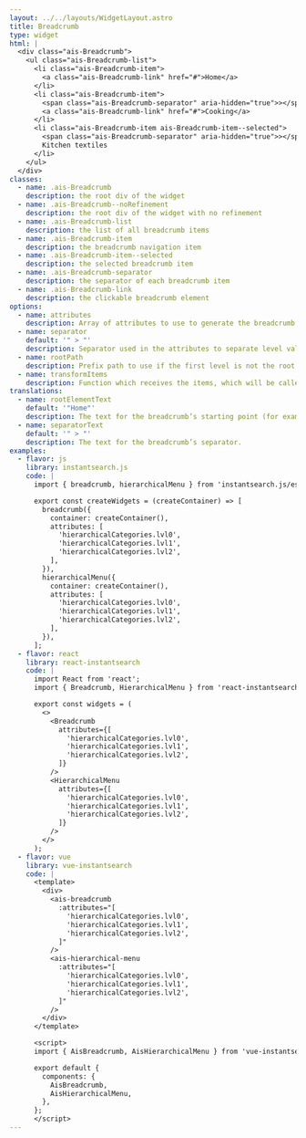 ```yaml
---
layout: ../../layouts/WidgetLayout.astro
title: Breadcrumb
type: widget
html: |
  <div class="ais-Breadcrumb">
    <ul class="ais-Breadcrumb-list">
      <li class="ais-Breadcrumb-item">
        <a class="ais-Breadcrumb-link" href="#">Home</a>
      </li>
      <li class="ais-Breadcrumb-item">
        <span class="ais-Breadcrumb-separator" aria-hidden="true">></span>
        <a class="ais-Breadcrumb-link" href="#">Cooking</a>
      </li>
      <li class="ais-Breadcrumb-item ais-Breadcrumb-item--selected">
        <span class="ais-Breadcrumb-separator" aria-hidden="true">></span>
        Kitchen textiles
      </li>
    </ul>
  </div>
classes:
  - name: .ais-Breadcrumb
    description: the root div of the widget
  - name: .ais-Breadcrumb--noRefinement
    description: the root div of the widget with no refinement
  - name: .ais-Breadcrumb-list
    description: the list of all breadcrumb items
  - name: .ais-Breadcrumb-item
    description: the breadcrumb navigation item
  - name: .ais-Breadcrumb-item--selected
    description: the selected breadcrumb item
  - name: .ais-Breadcrumb-separator
    description: the separator of each breadcrumb item
  - name: .ais-Breadcrumb-link
    description: the clickable breadcrumb element
options:
  - name: attributes
    description: Array of attributes to use to generate the breadcrumb
  - name: separator
    default: '" > "'
    description: Separator used in the attributes to separate level values
  - name: rootPath
    description: Prefix path to use if the first level is not the root level.
  - name: transformItems
    description: Function which receives the items, which will be called before displaying them. Should return a new array with the same shape as the original array. Useful for mapping over the items to transform, remove or reorder them
translations:
  - name: rootElementText
    default: '"Home"'
    description: The text for the breadcrumb’s starting point (for example, “Home page”).
  - name: separatorText
    default: '" > "'
    description: The text for the breadcrumb’s separator.
examples:
  - flavor: js
    library: instantsearch.js
    code: |
      import { breadcrumb, hierarchicalMenu } from 'instantsearch.js/es/widgets';

      export const createWidgets = (createContainer) => [
        breadcrumb({
          container: createContainer(),
          attributes: [
            'hierarchicalCategories.lvl0',
            'hierarchicalCategories.lvl1',
            'hierarchicalCategories.lvl2',
          ],
        }),
        hierarchicalMenu({
          container: createContainer(),
          attributes: [
            'hierarchicalCategories.lvl0',
            'hierarchicalCategories.lvl1',
            'hierarchicalCategories.lvl2',
          ],
        }),
      ];
  - flavor: react
    library: react-instantsearch
    code: |
      import React from 'react';
      import { Breadcrumb, HierarchicalMenu } from 'react-instantsearch';

      export const widgets = (
        <>
          <Breadcrumb
            attributes={[
              'hierarchicalCategories.lvl0',
              'hierarchicalCategories.lvl1',
              'hierarchicalCategories.lvl2',
            ]}
          />
          <HierarchicalMenu
            attributes={[
              'hierarchicalCategories.lvl0',
              'hierarchicalCategories.lvl1',
              'hierarchicalCategories.lvl2',
            ]}
          />
        </>
      );
  - flavor: vue
    library: vue-instantsearch
    code: |
      <template>
        <div>
          <ais-breadcrumb
            :attributes="[
              'hierarchicalCategories.lvl0',
              'hierarchicalCategories.lvl1',
              'hierarchicalCategories.lvl2',
            ]"
          />
          <ais-hierarchical-menu
            :attributes="[
              'hierarchicalCategories.lvl0',
              'hierarchicalCategories.lvl1',
              'hierarchicalCategories.lvl2',
            ]"
          />
        </div>
      </template>

      <script>
      import { AisBreadcrumb, AisHierarchicalMenu } from 'vue-instantsearch';

      export default {
        components: {
          AisBreadcrumb,
          AisHierarchicalMenu,
        },
      };
      </script>
---
```

